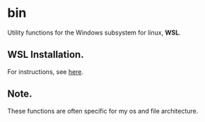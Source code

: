 # bin
Utility functions for the Windows subsystem for linux, __WSL__.

## WSL Installation.
For instructions, see [here](https://docs.microsoft.com/en-us/windows/wsl/install-win10).

## Note.
These functions are often specific for my os and file architecture.

